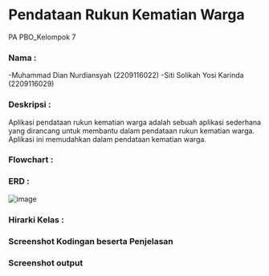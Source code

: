 # Pendataan Rukun Kematian Warga 
PA PBO_Kelompok 7

### Nama : 
-Muhammad Dian Nurdiansyah (2209116022)
-Siti Solikah Yosi Karinda (2209116029)

### Deskripsi :
Aplikasi pendataan rukun kematian warga adalah sebuah aplikasi sederhana yang dirancang untuk membantu dalam pendataan rukun kematian warga. Aplikasi ini memudahkan dalam pendataan kematian warga. 

### Flowchart :


### ERD : 
![image](https://github.com/Data-RKM/RKM/assets/122278611/9cf24b88-cc55-4577-8e9c-61c2d3d0888f)
### Hirarki Kelas :

### Screenshot Kodingan beserta Penjelasan 

### Screenshot output 
